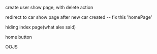 create user show page, with delete action

redirect to car show page after new car created -- fix this 'homePage'

hiding index page(what alex said)

home button

OOJS